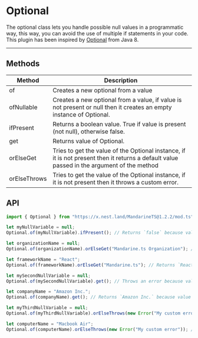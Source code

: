 # Optional

The optional class lets you handle possible null values in a programmatic way, this way, you can avoid the use of multiple if statements in your code. This plugin has been inspired by [Optional](https://docs.oracle.com/javase/8/docs/api/java/util/Optional.html) from Java 8.

------

## Methods

| Method | Description |
| ------ | ----------- |
| of | Creates a new optional from a value
| ofNullable | Creates a new optional from a value, if value is not present or null then it creates an empty instance of Optional.
| ifPresent | Returns a boolean value. True if value is present (not null), otherwise false.
| get | Returns value of Optional.
| orElseGet | Tries to get the value of the Optional instance, if it is not present then it returns a default value passed in the argument of the method
| orElseThrows | Tries to get the value of the Optional instance, if it is not present then it throws a custom error.

## API

```typescript
import { Optional } from "https://x.nest.land/MandarineTS@1.2.2/mod.ts";

let myNullVariable = null;
Optional.of(myNullVariable).ifPresent(); // Returns `false` because value is null.

let organizationName = null;
Optional.of(organizationName).orElseGet("Mandarine.ts Organization"); // Returns `Mandarine.ts Organization` because value is null.

let frameworkName = "React";
Optional.of(frameworkName).orElseGet("Mandarine.ts"); // Returns `React` bacause value **is not** null;

let mySecondNullVariable = null;
Optional.of(mySecondNullVariable).get(); // Throws an error because value is not present/is null.

let companyName = "Amazon Inc.";
Optional.of(companyName).get(); // Returns `Amazon Inc.` because value is present.

let myThirdNullVariable = null;
Optional.of(myThirdNullVariable).orElseThrows(new Error("My custom error")); // Throws `Error: My custom error` because value is null.

let computerName = "Macbook Air";
Optional.of(computerName).orElseThrows(new Error("My custom error")); // Returns `Macbook Air` because value is present/ **not null**.

```

